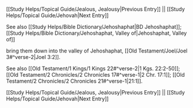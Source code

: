 [[Study Helps/Topical Guide/Jealous, Jealousy|Previous Entry]]  ||  [[Study Helps/Topical Guide/Jehovah|Next Entry]]

 See also [[Study Helps/Bible Dictionary/Jehoshaphat|BD Jehoshaphat]]; [[Study Helps/Bible Dictionary/Jehoshaphat, Valley of|Jehoshaphat, Valley of]]

 bring them down into the valley of Jehoshaphat, [[Old Testament/Joel/Joel 3#^verse-2|Joel 3:2]].

 See also [[Old Testament/1 Kings/1 Kings 22#^verse-2|1 Kgs. 22:2-50]]; [[Old Testament/2 Chronicles/2 Chronicles 17#^verse-1|2 Chr. 17:1]]; [[Old Testament/2 Chronicles/2 Chronicles 21#^verse-1|21:1]].

[[Study Helps/Topical Guide/Jealous, Jealousy|Previous Entry]]  ||  [[Study Helps/Topical Guide/Jehovah|Next Entry]]